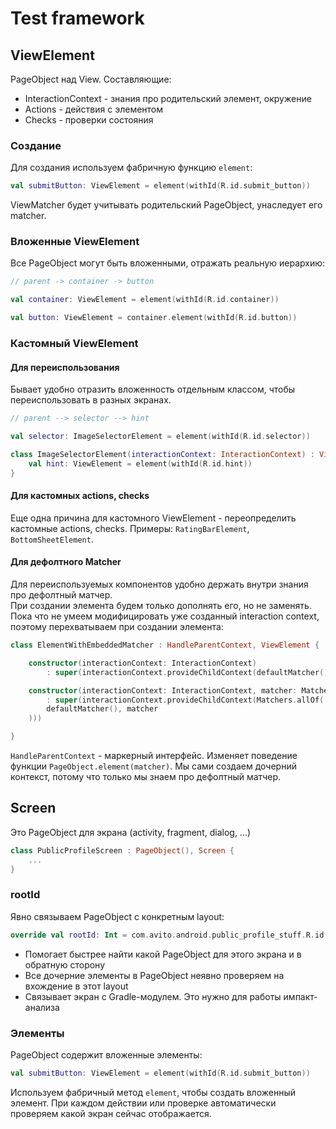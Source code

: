 # Test framework

## ViewElement

PageObject над View. Составляющие:

- InteractionContext - знания про родительский элемент, окружение
- Actions - действия с элементом
- Checks - проверки состояния

### Создание

Для создания используем фабричную функцию `element`:

```kotlin
val submitButton: ViewElement = element(withId(R.id.submit_button))
```

ViewMatcher будет учитывать родительский PageObject, унаследует его matcher.

### Вложенные ViewElement

Все PageObject могут быть вложенными, отражать реальную иерархию:

```kotlin
// parent -> container -> button

val container: ViewElement = element(withId(R.id.container))

val button: ViewElement = container.element(withId(R.id.button))
```

### Кастомный ViewElement

#### Для переиспользования

Бывает удобно отразить вложенность отдельным классом, чтобы переиспользовать в разных экранах.

```kotlin
// parent --> selector --> hint

val selector: ImageSelectorElement = element(withId(R.id.selector))

class ImageSelectorElement(interactionContext: InteractionContext) : ViewElement(interactionContext) {
    val hint: ViewElement = element(withId(R.id.hint))
}
```

#### Для кастомных actions, checks

Еще одна причина для кастомного ViewElement - переопределить кастомные actions, checks.
Примеры: `RatingBarElement`, `BottomSheetElement`.

#### Для дефолтного Matcher

Для переиспользуемых компонентов удобно держать внутри знания про дефолтный матчер.\
При создании элемента будем только дополнять его, но не заменять.\
Пока что не умеем модифицировать уже созданный interaction context, 
поэтому перехватываем при создании элемента:

```kotlin
class ElementWithEmbeddedMatcher : HandleParentContext, ViewElement {

    constructor(interactionContext: InteractionContext)
        : super(interactionContext.provideChildContext(defaultMatcher()))

    constructor(interactionContext: InteractionContext, matcher: Matcher<View>)
        : super(interactionContext.provideChildContext(Matchers.allOf(
        defaultMatcher(), matcher
    )))

}
```

`HandleParentContext` - маркерный интерфейс. 
Изменяет поведение функции `PageObject.element(matcher)`. 
Мы сами создаем дочерний контекст, потому что только мы знаем про дефолтный матчер.

## Screen

Это PageObject для экрана (activity, fragment, dialog, ...)

```kotlin
class PublicProfileScreen : PageObject(), Screen {
    ...
}
```

### rootId

Явно связываем PageObject с конкретным layout:

```kotlin
override val rootId: Int = com.avito.android.public_profile_stuff.R.id.public_profile_screen_root
```

- Помогает быстрее найти какой PageObject для этого экрана и в обратную сторону
- Все дочерние элементы в PageObject неявно проверяем на вхождение в этот layout
- Связывает экран с Gradle-модулем. Это нужно для работы импакт-анализа

### Элементы

PageObject содержит вложенные элементы:

```kotlin
val submitButton: ViewElement = element(withId(R.id.submit_button))
```

Используем фабричный метод `element`, чтобы создать вложенный элемент.
При каждом действии или проверке автоматически проверяем какой экран сейчас отображается.
